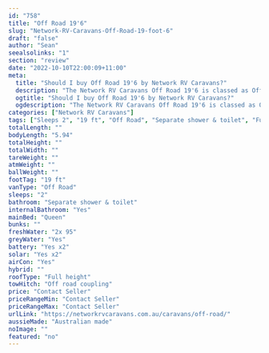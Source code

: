 ```yaml
---
id: "758"
title: "Off Road 19'6"
slug: "Network-RV-Caravans-Off-Road-19-foot-6"
draft: "false"
author: "Sean"
seealsolinks: "1"
section: "review"
date: "2022-10-10T22:00:09+11:00"
meta:
  title: "Should I buy Off Road 19'6 by Network RV Caravans?"
  description: "The Network RV Caravans Off Road 19'6 is classed as Off Road, and sleeps 2 people. It is Australian made and comes in at 19 ft. It generally has Separate shower & toilet."
  ogtitle: "Should I buy Off Road 19'6 by Network RV Caravans?"
  ogdescription: "The Network RV Caravans Off Road 19'6 is classed as Off Road, and sleeps 2 people. It is Australian made and comes in at 19 ft. It generally has Separate shower & toilet."
categories: ["Network RV Caravans"]
tags: ["Sleeps 2", "19 ft", "Off Road", "Separate shower & toilet", "Full height", "Price Unknown"]
totalLength: ""
bodyLength: "5.94"
totalHeight: ""
totalWidth: ""
tareWeight: ""
atmWeight: ""
ballWeight: ""
footTag: "19 ft"
vanType: "Off Road"
sleeps: "2"
bathroom: "Separate shower & toilet"
internalBathroom: "Yes"
mainBed: "Queen"
bunks: ""
freshWater: "2x 95"
greyWater: "Yes"
battery: "Yes x2"
solar: "Yes x2"
airCon: "Yes"
hybrid: ""
roofType: "Full height"
towHitch: "Off road coupling"
price: "Contact Seller"
priceRangeMin: "Contact Seller"
priceRangeMax: "Contact Seller"
urlLink: "https://networkrvcaravans.com.au/caravans/off-road/"
aussieMade: "Australian made"
noImage: ""
featured: "no"
---
```

